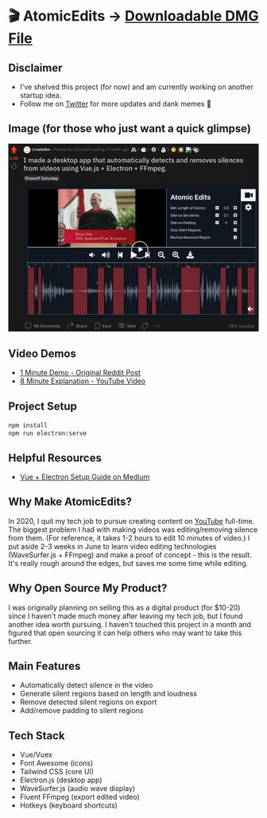 # 🎬 AtomicEdits -> [Downloadable DMG File](https://github.com/SuboptimalEng/AtomicEdits/tree/master/downloads)

## Disclaimer

- I've shelved this project (for now) and am currently working on another startup idea.
- Follow me on [Twitter](https://twitter.com/SuboptimalEng) for more updates and dank memes 👀

## Image (for those who just want a quick glimpse)

<img src="/demo/atomic_edits.png" width="600">

## Video Demos

- [1 Minute Demo - Original Reddit Post](https://www.reddit.com/r/webdev/comments/ohbl6i/i_made_a_desktop_app_that_automatically_detects/)
- [8 Minute Explanation - YouTube Video](https://www.youtube.com/watch?v=8N5SWcf3DYg&t=89s)

## Project Setup

```
npm install
npm run electron:serve
```

## Helpful Resources
- [Vue + Electron Setup Guide on Medium](https://medium.com/swlh/how-to-safely-set-up-an-electron-app-with-vue-and-webpack-556fb491b83)

## Why Make AtomicEdits?

In 2020, I quit my tech job to pursue creating content on [YouTube](youtube.com/SuboptimalEng) full-time.
The biggest problem I had with making videos was editing/removing silence from them.
(For reference, it takes 1-2 hours to edit 10 minutes of video.) I put aside 2-3 weeks in June to learn video
editing technologies (WaveSurfer.js + FFmpeg) and make a proof of concept - this is the result.
It's really rough around the edges, but saves me some time while editing.

## Why Open Source My Product?

I was originally planning on selling this as a digital product (for \$10-20) since I haven't made much money
after leaving my tech job, but I found another idea worth pursuing. I haven't touched this project in a month
and figured that open sourcing it can help others who may want to take this further.

## Main Features

- Automatically detect silence in the video
- Generate silent regions based on length and loudness
- Remove detected silent regions on export
- Add/remove padding to silent regions

## Tech Stack

- Vue/Vuex
- Font Awesome (icons)
- Tailwind CSS (core UI)
- Electron.js (desktop app)
- WaveSurfer.js (audio wave display)
- Fluent FFmpeg (export edited video)
- Hotkeys (keyboard shortcuts)
